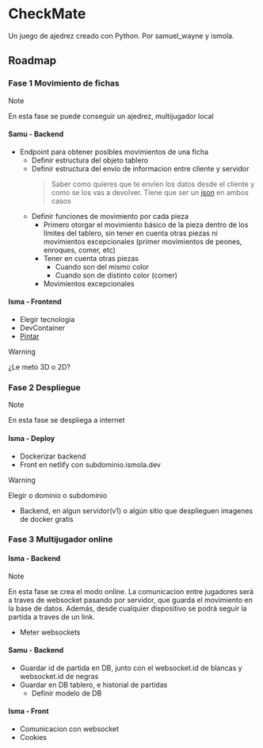 # CheckMate

Un juego de ajedrez creado con Python. Por samuel_wayne y ismola.

## Roadmap

### Fase 1 Movimiento de fichas

> [!NOTE]
> En esta fase se puede conseguir un ajedrez, multijugador local

#### Samu - Backend

- Endpoint para obtener posibles movimientos de una ficha
  - Definir estructura del objeto tablero
  - Definir estructura del envío de informacion entre cliente y servidor
    > Saber como quieres que te envíen los datos desde el cliente y como se los vas a devolver. Tiene que ser un [json](https://www.json.org/json-es.html) en ambos casos
  - Definir funciones de movimiento por cada pieza
    - Primero otorgar el movimiento básico de la pieza dentro de los límites del tablero, sin tener en cuenta otras piezas ni movimientos excepcionales (primer movimientos de peones, enroques, comer, etc)
    - Tener en cuenta otras piezas
      - Cuando son del mismo color
      - Cuando son de distinto color (comer)
    - Movimientos excepcionales

#### Isma - Frontend

- Elegir tecnología
- DevContainer
- [Pintar](https://chessboardjs.com/)

> [!WARNING]
> ¿Le meto 3D o 2D?

### Fase 2 Despliegue

> [!NOTE]
> En esta fase se despliega a internet

#### Isma - Deploy

- Dockerizar backend
- Front en netlify con subdominio.ismola.dev

> [!WARNING]
> Elegir o dominio o subdominio

- Backend, en algun servidor(v1) o algún sitio que desplieguen imagenes de docker gratis

### Fase 3 Multijugador online

#### Isma - Backend

> [!NOTE]
> En esta fase se crea el modo online. La comunicacion entre jugadores será a traves de websocket pasando por servidor, que guarda el movimiento en la base de datos. Además, desde cualquier dispositivo se podrá seguir la partida a traves de un link.

- Meter websockets

#### Samu - Backend

- Guardar id de partida en DB, junto con el websocket.id de blancas y websocket.id de negras
- Guardar en DB tablero, e historial de partidas
  - Definir modelo de DB

#### Isma - Front

- Comunicacion con websocket
- Cookies

